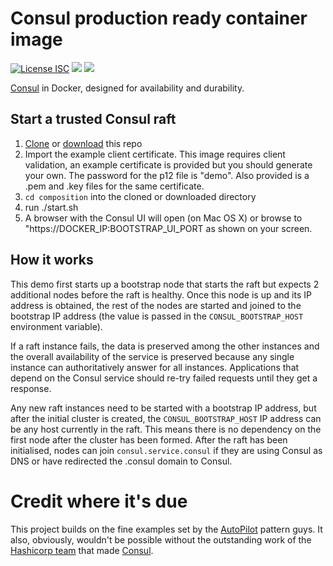 # Consul production ready container image
[![License ISC](https://img.shields.io/badge/license-ISC-blue.svg)](https://raw.githubusercontent.com/mterron/consul/master/LICENSE) [![](https://images.microbadger.com/badges/image/mterron/consul.svg)](https://microbadger.com/images/mterron/consul "Get your own image badge on microbadger.com") [![](https://images.microbadger.com/badges/commit/mterron/consul.svg)](https://microbadger.com/images/mterron/consul "Get your own commit badge on microbadger.com")

[Consul](http://www.consul.io/) in Docker, designed for availability and durability.


## Start a trusted Consul raft

1. [Clone](https://github.com/mterron/consul) or [download](https://github.com/mterron/consul/archive/master.zip) this repo
2. Import the example client certificate. This image requires client validation, an example certificate is provided but you should generate your own. The password for the p12 file is "demo". Also provided is a .pem and .key files for the same certificate. 
3. `cd composition` into the cloned or downloaded directory
4. run ./start.sh
5. A browser with the Consul UI will open (on Mac OS X) or browse to "https://DOCKER\_IP:BOOTSTRAP\_UI\_PORT as shown on your screen.

## How it works

This demo first starts up a bootstrap node that starts the raft but expects 2 additional nodes before the raft is healthy. Once this node is up and its IP address is obtained, the rest of the nodes are started and joined to the bootstrap IP address (the value is passed in the `CONSUL_BOOTSTRAP_HOST` environment variable).

If a raft instance fails, the data is preserved among the other instances and the overall availability of the service is preserved because any single instance can authoritatively answer for all instances. Applications that depend on the Consul service should re-try failed requests until they get a response.

Any new raft instances need to be started with a bootstrap IP address, but after the initial cluster is created, the `CONSUL_BOOTSTRAP_HOST` IP address can be any host currently in the raft. This means there is no dependency on the first node after the cluster has been formed. After the raft has been initialised, nodes can join `consul.service.consul` if they are using Consul as DNS or have redirected the .consul domain to Consul.

# Credit where it's due

This project builds on the fine examples set by the [AutoPilot](http://autopilotpattern.io) pattern guys. It also, obviously, wouldn't be possible without the outstanding work of the [Hashicorp team](https://hashicorp.com) that made [Consul](https://consul.io).
